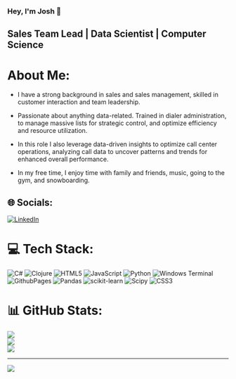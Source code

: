 ### Hey, I'm Josh 👋

## Sales Team Lead | Data Scientist | Computer Science
#  About Me:
- I have a strong background in sales and sales management, skilled in customer interaction and team leadership.

- Passionate about anything data-related. Trained in dialer administration, to manage massive lists for strategic control, and optimize efficiency and resource utilization.

- In this role I also leverage data-driven insights to optimize call center operations, analyzing call data to uncover patterns and trends for enhanced overall performance.

- In my free time, I enjoy time with family and friends, music, going to the gym, and snowboarding.


## 🌐 Socials:
[![LinkedIn](https://img.shields.io/badge/LinkedIn-%230077B5.svg?logo=linkedin&logoColor=white)](https://linkedin.com/in/https://www.linkedin.com/in/joshuawiser/) 

# 💻 Tech Stack:
![C#](https://img.shields.io/badge/c%23-%23239120.svg?style=flat&logo=csharp&logoColor=white) ![Clojure](https://img.shields.io/badge/Clojure-%23Clojure.svg?style=flat&logo=Clojure&logoColor=Clojure) ![HTML5](https://img.shields.io/badge/html5-%23E34F26.svg?style=flat&logo=html5&logoColor=white) ![JavaScript](https://img.shields.io/badge/javascript-%23323330.svg?style=flat&logo=javascript&logoColor=%23F7DF1E) ![Python](https://img.shields.io/badge/python-3670A0?style=flat&logo=python&logoColor=ffdd54) ![Windows Terminal](https://img.shields.io/badge/Windows%20Terminal-%234D4D4D.svg?style=flat&logo=windows-terminal&logoColor=white) ![GithubPages](https://img.shields.io/badge/github%20pages-121013?style=flat&logo=github&logoColor=white) ![Pandas](https://img.shields.io/badge/pandas-%23150458.svg?style=flat&logo=pandas&logoColor=white) ![scikit-learn](https://img.shields.io/badge/scikit--learn-%23F7931E.svg?style=flat&logo=scikit-learn&logoColor=white) ![Scipy](https://img.shields.io/badge/SciPy-%230C55A5.svg?style=flat&logo=scipy&logoColor=%white) ![CSS3](https://img.shields.io/badge/css3-%231572B6.svg?style=flat&logo=css3&logoColor=white)
# 📊 GitHub Stats:
![](https://github-readme-stats.vercel.app/api?username=joshuawiser&theme=dark&hide_border=false&include_all_commits=false&count_private=false)<br/>
![](https://github-readme-streak-stats.herokuapp.com/?user=joshuawiser&theme=dark&hide_border=false)<br/>
![](https://github-readme-stats.vercel.app/api/top-langs/?username=joshuawiser&theme=dark&hide_border=false&include_all_commits=false&count_private=false&layout=compact)

---
[![](https://visitcount.itsvg.in/api?id=joshuawiser&icon=0&color=0)](https://visitcount.itsvg.in)

<!-- Proudly created with GPRM ( https://gprm.itsvg.in ) -->
